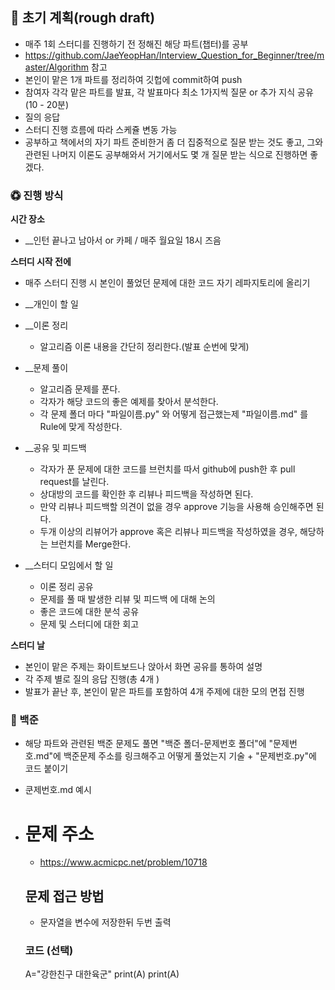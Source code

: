 ## 📆 초기 계획(rough draft)
- 매주 1회 스터디를 진행하기 전 정해진 해당 파트(챕터)를 공부
- https://github.com/JaeYeopHan/Interview_Question_for_Beginner/tree/master/Algorithm 참고
- 본인이 맡은 1개 파트를 정리하여 깃헙에 commit하여 push
- 참여자 각각 맡은 파트를 발표, 각 발표마다 최소 1가지씩 질문 or 추가 지식 공유 (10 - 20분)
- 질의 응답
- 스터디 진행 흐름에 따라 스케쥴 변동 가능
- 공부하고 책에서의 자기 파트 준비한거 좀 더 집중적으로 질문 받는 것도 좋고, 그와 관련된 나머지 이론도 공부해와서 거기에서도 몇 개 질문 받는 식으로 진행하면 좋겠다.

### ♽ 진행 방식
__시간 장소__
- __인턴 끝나고 남아서 or 카페 / 매주 월요일 18시 즈음


__스터디 시작 전에__
- 매주 스터디 진행 시 본인이 풀었던 문제에 대한 코드 자기 레파지토리에 올리기
- __개인이 할 일
- __이론 정리
    - 알고리즘 이론 내용을 간단히 정리한다.(발표 순번에 맞게)
- __문제 풀이
    - 알고리즘 문제를 푼다.
    - 각자가 해당 코드의 좋은 예제를 찾아서 분석한다.
    - 각 문제 폴더 마다 "파일이름.py" 와 어떻게 접근했는제 "파일이름.md" 를 Rule에 맞게 작성한다.
- __공유 및 피드백
    - 각자가 푼 문제에 대한 코드를 브런치를 따서 github에 push한 후 pull request를 날린다.
    - 상대방의 코드를 확인한 후 리뷰나 피드백을 작성하면 된다.
    - 만약 리뷰나 피드백할 의견이 없을 경우 approve 기능을 사용해 승인해주면 된다.
    - 두개 이상의 리뷰어가 approve 혹은 리뷰나 피드백을 작성하였을 경우, 해당하는 브런치를 Merge한다.
 
 - __스터디 모임에서 할 일
    - 이론 정리 공유
    - 문제를 풀 때 발생한 리뷰 및 피드백 에 대해 논의
    - 좋은 코드에 대한 분석 공유
    - 문제 및 스터디에 대한 회고

__스터디 날__
- 본인이 맡은 주제는 화이트보드나 앉아서 화면 공유를 통하여 설명
- 각 주제 별로 질의 응답 진행(총 4개 )
- 발표가 끝난 후, 본인이 맡은 파트를 포함하여 4개 주제에 대한 모의 면접 진행

### 👭 백준
- 해당 파트와 관련된 백준 문제도 풀면 "백준 폴더-문제번호 폴더"에 "문제번호.md"에 백준문제 주소를 링크해주고 어떻게 풀었는지 기술 + "문제번호.py"에 코드 붙이기
- 쿤제번호.md 예시
-    # 문제 주소
     - https://www.acmicpc.net/problem/10718

     ## 문제 접근 방법
     - 문자열을 변수에 저장한뒤 두번 출력

     ### 코드 (선택)
      A="강한친구 대한육군"
      print(A)
print(A)
